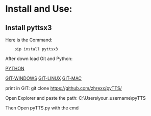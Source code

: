 <h1>Install and Use:</h1>

<h2>Install pyttsx3</h2>

Here is the Command:
        
        pip install pyttsx3

After down load Git and Python:

[PYTHON](https://www.python.org/downloads/release/python-3115/)

[GIT-WINDOWS](https://git-scm.com/download/win)
[GIT-LINUX](https://git-scm.com/download/linux)
[GIT-MAC](https://git-scm.com/download/mac)



print in GIT:     git clone https://github.com/zhrexx/pyTTS/

Open Explorer and paste the path: C:\Users\your_username\pyTTS

Then Open pyTTS.py with the cmd
